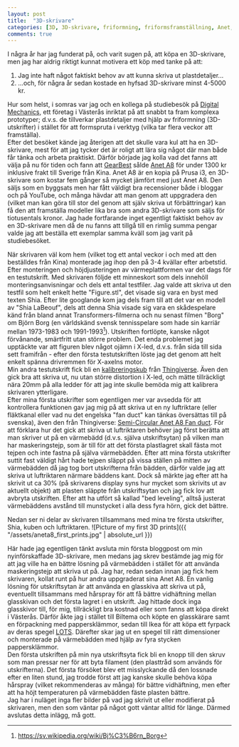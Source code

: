 ```yaml
---
layout: post
title:  "3D-skrivare"
categories: [3D, 3D-skrivare, friformning, friformsframställning, Anet, Anet A8]
comments: true
---
```


I några år har jag funderat på, och varit sugen på, att köpa en 3D-skrivare, men jag har aldrig riktigt kunnat motivera ett köp med tanke på att:
1. Jag inte haft något faktiskt behov av att kunna skriva ut plastdetaljer...
2. ...och, för några år sedan kostade en hyfsad 3D-skrivare minst 4-5000 kr.

Hur som helst, i somras var jag och en kollega på studiebesök på [Digital Mechanics](https://digitalmechanics.se/), ett företag i Västerås inriktat på att snabbt ta fram komplexa prototyper; d.v.s. de tillverkar plastdetaljer med hjälp av friformning (3D-utskrifter) i stället för att formspruta i verktyg (vilka tar flera veckor att framställa).
<br>Efter det besöket kände jag återigen att det skulle vara kul att ha en 3D-skrivare, mest för att jag tycker det är roligt att lära sig något där man både får tänka och arbeta praktiskt. Därför började jag kolla vad det fanns att välja på nu för tiden och fann att [GearBest](https://www.gearbest.com/) sålde [Anet A8](https://www.gearbest.com/3d-printers-3d-printer-kits/pp_343643.html) för under 1300 kr inklusive frakt till Sverige från Kina. Anet A8 är en kopia på Prusa i3, en 3D-skrivare som kostar fem gånger så mycket jämfört med just Anet A8. Den säljs som en byggsats men har fått väldigt bra recensioner både i bloggar och på YouTube, och många hävdar att man genom att uppgradera den (vilket man kan göra till stor del genom att själv skriva ut förbättringar) kan få den att framställa modeller lika bra som andra 3D-skrivare som säljs för tiotusentals kronor.
Jag hade fortfarande inget egentligt faktiskt behov av en 3D-skrivare men då de nu fanns att tillgå till en rimlig summa pengar valde jag att beställa ett exemplar samma kväll som jag varit på studiebesöket.

När skrivaren väl kom hem (vilket tog ett antal veckor i och med att den beställdes från Kina) monterade jag ihop den på 3-4 kvällar efter arbetstid. Efter monteringen och höjdjusteringen av värmeplattformen var det dags för en testutskrift. Med skrivaren följde ett minneskort som dels innehöll monteringsanvisningar och dels ett antal testfiler. Jag valde att skriva ut den testfil som helt enkelt hette "Figure.stl", det visade sig vara en byst med texten Shia. Efter lite googlande kom jag dels fram till att det var en modell av "Shia LaBeouf", dels att denna Shia visade sig vara en skådespelare känd från bland annat Transformers-filmerna och nu senast filmen "Borg" om Björn Borg (en världskänd svensk tennisspelare som hade sin karriär mellan 1973-1983 och 1991-1993[^1]). Utskriften fortlöpte, kanske något förvånande, smärtfritt utan större problem. Det enda problemet jag upptäckte var att figuren blev något ojämn i X-led, d.v.s. från sida till sida sett framifrån - efter den första testutskriften löste jag det genom att helt enkelt spänna drivremmen för X-axelns motor.
<br>Min andra testutskrift fick bli en [kalibreringskub](https://www.thingiverse.com/thing:1278865) från [Thingiverse](https://www.thingiverse.com/). Även den gick bra att skriva ut, nu utan större distortion i X-led, och mätte tillräckligt nära 20mm på alla ledder för att jag inte skulle bemöda mig att kalibrera skrivaren ytterligare.
<br>Efter mina första utskrifter som egentligen mer var avsedda för att kontrollera funktionen gav jag mig på att skriva ut en ny luftriktare (eller fläktkanal eller vad nu det engelska "fan duct" kan tänkas översättas till på svenska), även den från Thingiverse: [Semi-Circular Anet A8 Fan duct](https://www.thingiverse.com/thing:1954001). För att förklara hur det gick att skriva ut luftriktaren behöver jag först berätta att man skriver ut på en värmebädd (d.v.s. själva utskriftsytan) på vilken man har maskeringstejp, som är till för att det första plastlagret skall fästa mot tejpen och inte fastna på själva värmebädden. Efter att mina första utskrifter suttit fast väldigt hårt hade tejpen släppt på vissa ställen på mitten av värmebädden då jag tog bort utskrifterna från bädden, därför valde jag att skriva ut luftriktaren närmare bäddens kant. Dock så märkte jag efter att ha skrivit ut ca 30% (på skrivarens display syns hur mycket som skrivits ut av aktuellt objekt) att plasten släppte från utskriftsytan och jag fick lov att avbryta utskriften. Efter att ha utfört så kallad "bed leveling", alltså justerat värmebäddens avstånd till munstycket i alla dess fyra hörn, gick det bättre.

Nedan ser ni delar av skrivaren tillsammans med mina tre första utskrifter, Shia, kuben och luftriktaren.
![Picture of my first 3D prints]({{ "/assets/aneta8_first_prints.jpg" | absolute_url }})

Här hade jag egentligen tänkt avsluta min första bloggpost om min nyinförskaffade 3D-skrivare, men medans jag skrev bestämde jag mig för att jag ville ha en bättre lösning på värmebädden i stället för att använda maskeringstejp att skriva ut på. Jag har, redan sedan innan jag fick hem skrivaren, kollat runt på hur andra uppgraderat sina Anet A8. En vanlig lösning för utskriftsytan är att använda en glasskiva att skriva ut på, eventuellt tillsammans med hårspray för att få bättre vidhäftning mellan glasskivan och det första lagret i en utskrift. Jag hittade dock inga glasskivor till, för mig, tillräckligt bra kostnad eller som fanns att köpa direkt i Västerås. Därför åkte jag i stället till Biltema och köpte en glasskärare samt en förpackning med pappersklämmor, sedan till Ikea för att köpa ett fyrpack av deras spegel [LOTS](http://www.ikea.com/se/sv/catalog/products/39151700/). Därefter skar jag ut en spegel till rätt dimensioner och monterade på värmebädden med hjälp av fyra stycken pappersklämmor.
<br>Den första utskriften på min nya utskriftsyta fick bli en knopp till den skruv som man pressar ner för att byta filament (den plasttråd som används för utskrifterna). Det första försöket blev ett misslyckande då den lossnade efter en liten stund, jag trodde först att jag kanske skulle behöva köpa hårspray (vilket rekommenderas av många) för bättre vidhäftning, men efter att ha höjt temperaturen på värmebädden fäste plasten bättre.
<br>Jag har i nuläget inga fler bilder på vad jag skrivit ut eller modifierat på skrivaren, men den som väntar på något gott väntar alltid för länge. Därmed avslutas detta inlägg, må gott.

[^1]: <https://sv.wikipedia.org/wiki/Bj%C3%B6rn_Borg>